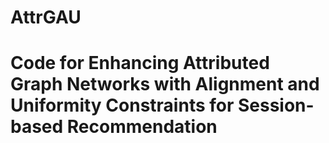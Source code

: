 # AttrGAU
# Code for Enhancing Attributed Graph Networks with Alignment and Uniformity Constraints for Session-based Recommendation
